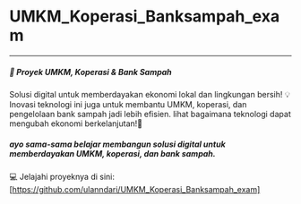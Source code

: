# UMKM_Koperasi_Banksampah_exam
----
##### 🚀 Proyek UMKM, Koperasi & Bank Sampah
Solusi digital untuk memberdayakan ekonomi lokal dan lingkungan bersih!
💡 Inovasi teknologi ini juga untuk membantu UMKM, koperasi, dan pengelolaan bank sampah jadi lebih efisien. lihat bagaimana teknologi dapat mengubah ekonomi berkelanjutan!🌱 
##### ayo sama-sama belajar membangun solusi digital untuk memberdayakan UMKM, koperasi, dan bank sampah.
💻 Jelajahi proyeknya di sini: [https://github.com/ulanndari/UMKM_Koperasi_Banksampah_exam]
